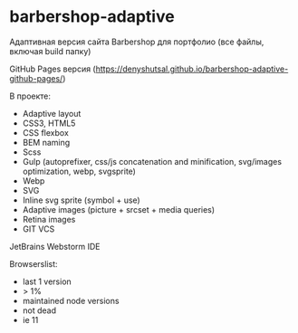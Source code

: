 # barbershop-adaptive

Адаптивная версия сайта Barbershop для портфолио (все файлы, включая build папку)

GitHub Pages версия (https://denyshutsal.github.io/barbershop-adaptive-github-pages/)

В проекте:

- Adaptive layout
- CSS3, HTML5
- CSS flexbox
- BEM naming
- Scss
- Gulp (autoprefixer, css/js concatenation and minification, svg/images optimization, webp, svgsprite)
- Webp
- SVG
- Inline svg sprite (symbol + use)
- Adaptive images (picture + srcset + media queries)
- Retina images
- GIT VCS

JetBrains Webstorm IDE

Browserslist:
- last 1 version
- \> 1%
- maintained node versions
- not dead
- ie 11
